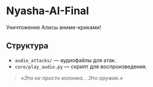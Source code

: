 # Nyasha-AI-Final  
Уничтожение Алисы аниме-криками!  

## Структура  
- `audio_attacks/` — аудиофайлы для атак.  
- `core/play_audio.py` — скрипт для воспроизведения.  

> *«Это не просто колонка... Это оружие.»*  
